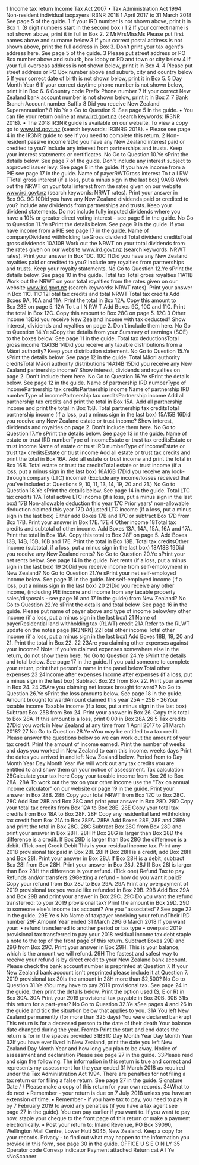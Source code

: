 1 Income tax return Income Tax Act 2007 • Tax Administration Act 1994 Non-resident individual taxpayers IR3NR 2018 1 April 2017 to 31 March 2018 See page 5 of the guide. 1 If your IRD number is not shown above, print it in Box 1. (8 digit numbers start in the second box ) 1 2 If your correct name is not shown above, print it in full in Box 2. 2 MrMrsMissMs Please put first names above and surname below 3 If your correct postal address is not shown above, print the full address in Box 3. Don't print your tax agent's address here. See page 5 of the guide. 3 Please put street address or PO Box number above and suburb, box lobby or RD and town or city below 4 If your full overseas address is not shown below, print it in Box 4. 4 Please put street address or PO Box number above and suburb, city and country below 5 If your correct date of birth is not shown below, print it in Box 5. 5 Day Month Year 6 If your correct daytime phone number is not shown below, print it in Box 6. 6 Country code Prefix Phone number 7 If your correct New Zealand bank account number is not shown below, print it in Box 7. 7 Bank Branch Account number Suffix 8 Did you receive New Zealand Superannuation? 8 No Ye s Go to Question 9. See page 5 in the guide. • You can file your return online at www.ird.govt.nz (search keywords: IR3NR 2018). • The 2018 IR3NR guide is available on our website. To view a copy go to www.ird.govt.nz (search keywords: IR3NRG 2018). • Please see page 4 in the IR3NR guide to see if you need to complete this return. 2 Non-resident passive income 9Did you have any New Zealand interest paid or credited to you? Include any interest from partnerships and trusts. Keep your interest statements or certificates. No Go to Question 10.Ye sPrint the details below. See page 7 of the guide. Don't include any interest subject to approved issuer levy. See page 8 in the guide. If you have income from a PIE see page 17 in the guide. Name of payerRWTGross interest To t a l RW TTotal gross interest (if a loss, put a minus sign in the last box) 9A9B Work out the NRWT on your total interest from the rates given on our website www.ird.govt.nz (search keywords: NRWT rates). Print your answer in Box 9C. 9C 10Did you have any New Zealand dividends paid or credited to you? Include any dividends from partnerships and trusts. Keep your dividend statements. Do not include fully imputed dividends where you have a 10% or greater direct voting interest - see page 9 in the guide. No Go to Question 11.Ye sPrint the details below. See page 9 in the guide. If you have income from a PIE see page 17 in the guide. Name of companyDividend withholding taxGross dividend Total dividend creditsTotal gross dividends 10A10B Work out the NRWT on your total dividends from the rates given on our website www.ird.govt.nz (search keywords: NRWT rates). Print your answer in Box 10C. 10C 11Did you have any New Zealand royalties paid or credited to you? Include any royalties from partnerships and trusts. Keep your royalty statements. No Go to Question 12.Ye sPrint the details below. See page 10 in the guide. Total tax Total gross royalties 11A11B Work out the NRWT on your total royalties from the rates given on our website www.ird.govt.nz (search keywords: NRWT rates). Print your answer in Box 11C. 11C 12Total tax credits and total NRWT Total tax credits Add Boxes 9A, 10A and 11A. Print the total in Box 12A. Copy this amount to Box 28E on page 5. 12A To t a l N RW T Add Boxes 9C, 10C and 11C. Print the total in Box 12C. Copy this amount to Box 28C on page 5. 12C 3 Other income 13Did you receive New Zealand income with tax deducted? Show interest, dividends and royalties on page 2. Don't include them here. No Go to Question 14.Ye sCopy the details from your Summary of earnings (SOE) to the boxes below. See page 11 in the guide. Total tax deductionsTotal gross income 13A13B 14Did you receive any taxable distributions from a Māori authority? Keep your distribution statement. No Go to Question 15.Ye sPrint the details below. See page 12 in the guide. Total Māori authority creditsTotal Māori authority distributions 14A14B 15Did you receive any New Zealand partnership income? Show interest, dividends and royalties on page 2. Don't include them here. No Go to Question 16.Ye sPrint the details below. See page 12 in the guide. Name of partnership IRD numberType of incomePartnership tax creditsPartnership income Name of partnership IRD numberType of incomePartnership tax creditsPartnership income Add all partnership tax credits and print the total in Box 15A. Add all partnership income and print the total in Box 15B. Total partnership tax creditsTotal partnership income (if a loss, put a minus sign in the last box) 15A15B 16Did you receive any New Zealand estate or trust income? Show interest, dividends and royalties on page 2. Don't include them here. No Go to Question 17.Ye sPrint the details below. See page 13 in the guide. Name of estate or trust IRD numberType of incomeEstate or trust tax creditsEstate or trust income Name of estate or trust IRD numberType of incomeEstate or trust tax creditsEstate or trust income Add all estate or trust tax credits and print the total in Box 16A. Add all estate or trust income and print the total in Box 16B. Total estate or trust tax creditsTotal estate or trust income (if a loss, put a minus sign in the last box) 16A16B 17Did you receive any look-through company (LTC) income? (Exclude any income/losses received that you've included at Questions 9, 10, 11, 13, 14, 19, 20 and 21.) No Go to Question 18.Ye sPrint the details below. See page 14 in the guide. Total LTC tax credits 17A Total active LTC income (if a loss, put a minus sign in the last box) 17B Non-allowable deduction this year 17C Prior years' non-allowable deduction claimed this year 17D Adjusted LTC income (if a loss, put a minus sign in the last box) Either add Boxes 17B and 17C or subtract Box 17D from Box 17B. Print your answer in Box 17E. 17E 4 Other income 18Total tax credits and subtotal of other income. Add Boxes 13A, 14A, 15A, 16A and 17A. Print the total in Box 18A. Copy this total to Box 28F on page 5. Add Boxes 13B, 14B, 15B, 16B and 17E. Print the total in Box 18B. Total tax creditsOther income (subtotal, if a loss, put a minus sign in the last box) 18A18B 19Did you receive any New Zealand rents? No Go to Question 20.Ye sPrint your net rents below. See page 14 in the guide. Net rents (if a loss, put a minus sign in the last box) 19 20Did you receive income from self-employment in New Zealand? No Go to Question 21.Ye sPrint your net self-employed income below. See page 15 in the guide. Net self-employed income (if a loss, put a minus sign in the last box) 20 21Did you receive any other income, (including PIE income and income from any taxable property sales/disposals - see page 16 and 17 in the guide) from New Zealand? No Go to Question 22.Ye sPrint the details and total below. See page 16 in the guide. Please put name of payer above and type of income belowAny other income (if a loss, put a minus sign in the last box) 21 Name of payerResidential land withholding tax (RLWT) credit 21A Refer to the RLWT update on the notes page (IR3NRN) 22Total other income Total other income (if a loss, put a minus sign in the last box) Add Boxes 18B, 19, 20 and 21. Print the total in Box 22. 22 23Are you claiming other expenses against your income? Note: If you've claimed expenses somewhere else in the return, do not show them here. No Go to Question 24.Ye sPrint the details and total below. See page 17 in the guide. If you paid someone to complete your return, print that person's name in the panel below.Total other expenses 23 24Income after expenses Income after expenses (if a loss, put a minus sign in the last box) Subtract Box 23 from Box 22. Print your answer in Box 24. 24 25Are you claiming net losses brought forward? No Go to Question 26.Ye sPrint the loss amounts below. See page 18 in the guide. Amount brought forwardAmount claimed this year 25A - 25B - 26Your taxable income Taxable income (if a loss, put a minus sign in the last box) Subtract Box 25B from Box 24. Print your answer in Box 26. Copy this total to Box 28A. If this amount is a loss, print 0.00 in Box 28A 26 5 Tax credits 27Did you work in New Zealand at any time from 1 April 2017 to 31 March 2018? 27 No Go to Question 28.Ye sYou may be entitled to a tax credit. Please answer the questions below so we can work out the amount of your tax credit. Print the amount of income earned. Print the number of weeks and days you worked in New Zealand to earn this income. weeks days Print the dates you arrived in and left New Zealand below. Period from to Day Month Year Day Month Year We will work out any tax credits you are entitled to and show them on your notice of assessment. Tax calculation 28Calculate your tax here Copy your taxable income from Box 26 to Box 28A. 28A To work out the tax on your other income use the "Tax on annual income calculator" on our website or page 19 in the guide. Print your answer in Box 28B. 28B Copy your total NRWT from Box 12C to Box 28C. 28C Add Box 28B and Box 28C and print your answer in Box 28D. 28D Copy your total tax credits from Box 12A to Box 28E. 28E Copy your total tax credits from Box 18A to Box 28F. 28F Copy any residential land withholding tax credit from Box 21A to Box 28FA. 28FA Add Boxes 28E, 28F and 28FA and print the total in Box 28G. 28G Subtract Box 28G from Box 28D and print your answer in Box 28H. 28H If Box 28G is larger than Box 28D the difference is a credit. If Box 28D is larger than Box 28G the difference is a debit. (Tick one) Credit Debit This is your residual income tax. Print any 2018 provisional tax paid in Box 28I. 28I If Box 28H is a credit, add Box 28H and Box 28I. Print your answer in Box 28J. If Box 28H is a debit, subtract Box 28I from Box 28H. Print your answer in Box 28J. 28J If Box 28I is larger than Box 28H the difference is your refund. (Tick one) Refund Tax to pay Refunds and/or transfers 29Getting a refund - how do you want it paid? Copy your refund from Box 28J to Box 29A. 29A Print any overpayment of 2019 provisional tax you would like refunded in Box 29B. 29B Add Box 29A and Box 29B and print your answer in Box 29C. 29C Do you want the refund transferred: to your 2019 provisional tax? Print the amount in Box 29D. 29D to someone else's income tax account? Are you "associated"? See page 22 in the guide. 29E Ye s No Name of taxpayer receiving your refundTheir IRD number 29F Amount Year ended 31 March 29G 6 March 2018 If you want your: • refund transferred to another period or tax type • overpaid 2019 provisional tax transferred to pay your 2018 residual income tax debt staple a note to the top of the front page of this return. Subtract Boxes 29D and 29G from Box 29C. Print your answer in Box 29H. This is your balance, which is the amount we will refund. 29H The fastest and safest way to receive your refund is by direct credit to your New Zealand bank account. Please check the bank account number is preprinted at Question 7. If your New Zealand bank account isn't preprinted please include it at Question 7. 2019 provisional tax 30Is the amount in 28H more than $2,500? No Go to Question 31.Ye sYou may have to pay 2019 provisional tax. See page 24 in the guide, then print the details below. Print the option used (S, E or R) in Box 30A. 30A Print your 2019 provisional tax payable in Box 30B. 30B 31Is this return for a part-year? No Go to Question 32.Ye sSee pages 4 and 26 in the guide and tick the situation below that applies to you. 31A You left New Zealand permanently (for more than 325 days) You were declared bankrupt This return is for a deceased person to the date of their death Your balance date changed during the year. Fromto Print the start and end dates the return is for in the spaces provided 31B31C Day Month Year Day Month Year 32If you have ever lived in New Zealand, print the date you left New Zealand Day Month Year and how long you plan to be away. Notice of assessment and declaration Please see page 27 in the guide. 33Please read and sign the following: The information in this return is true and correct and represents my assessment for the year ended 31 March 2018 as required under the Tax Administration Act 1994. There are penalties for not filing a tax return or for filing a false return. See page 27 in the guide. Signature Date / / Please make a copy of this return for your own records. 34What to do next • Remember - your return is due on 7 July 2018 unless you have an extension of time. • Remember - if you have tax to pay, you need to pay it by 7 February 2019 to avoid any penalties (if you have a tax agent see page 27 in the guide). You can pay earlier if you want to. If you want to pay now, staple your cheque to the front page of this return or make a payment electronically. • Post your return to: Inland Revenue, PO Box 39090, Wellington Mail Centre, Lower Hutt 5045, New Zealand. Keep a copy for your records. Privacy - to find out what may happen to the information you provide in this form, see page 30 in the guide. OFFICE U S E O N LY 35 Operator code Corresp indicator Payment attached Return cat A I Ye sNoScanner